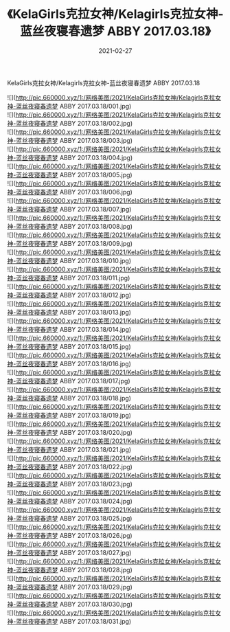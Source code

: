 ﻿---
layout: post
title:  《KelaGirls克拉女神/Kelagirls克拉女神-蓝丝夜寝春遗梦 ABBY 2017.03.18》
date:   2021-02-27
img: http://pic.660000.xyz/1:/网络美图/2021/KelaGirls克拉女神/Kelagirls克拉女神-蓝丝夜寝春遗梦 ABBY 2017.03.18/000.jpg
categories: [美女, 清纯, 唯美]
---

KelaGirls克拉女神/Kelagirls克拉女神-蓝丝夜寝春遗梦 ABBY 2017.03.18

 ![](http://pic.660000.xyz/1:/网络美图/2021/KelaGirls克拉女神/Kelagirls克拉女神-蓝丝夜寝春遗梦 ABBY 2017.03.18/001.jpg) <br>![](http://pic.660000.xyz/1:/网络美图/2021/KelaGirls克拉女神/Kelagirls克拉女神-蓝丝夜寝春遗梦 ABBY 2017.03.18/002.jpg) <br>![](http://pic.660000.xyz/1:/网络美图/2021/KelaGirls克拉女神/Kelagirls克拉女神-蓝丝夜寝春遗梦 ABBY 2017.03.18/003.jpg) <br>![](http://pic.660000.xyz/1:/网络美图/2021/KelaGirls克拉女神/Kelagirls克拉女神-蓝丝夜寝春遗梦 ABBY 2017.03.18/004.jpg) <br>![](http://pic.660000.xyz/1:/网络美图/2021/KelaGirls克拉女神/Kelagirls克拉女神-蓝丝夜寝春遗梦 ABBY 2017.03.18/005.jpg) <br>![](http://pic.660000.xyz/1:/网络美图/2021/KelaGirls克拉女神/Kelagirls克拉女神-蓝丝夜寝春遗梦 ABBY 2017.03.18/006.jpg) <br>![](http://pic.660000.xyz/1:/网络美图/2021/KelaGirls克拉女神/Kelagirls克拉女神-蓝丝夜寝春遗梦 ABBY 2017.03.18/007.jpg) <br>![](http://pic.660000.xyz/1:/网络美图/2021/KelaGirls克拉女神/Kelagirls克拉女神-蓝丝夜寝春遗梦 ABBY 2017.03.18/008.jpg) <br>![](http://pic.660000.xyz/1:/网络美图/2021/KelaGirls克拉女神/Kelagirls克拉女神-蓝丝夜寝春遗梦 ABBY 2017.03.18/009.jpg) <br>![](http://pic.660000.xyz/1:/网络美图/2021/KelaGirls克拉女神/Kelagirls克拉女神-蓝丝夜寝春遗梦 ABBY 2017.03.18/010.jpg) <br>![](http://pic.660000.xyz/1:/网络美图/2021/KelaGirls克拉女神/Kelagirls克拉女神-蓝丝夜寝春遗梦 ABBY 2017.03.18/011.jpg) <br>![](http://pic.660000.xyz/1:/网络美图/2021/KelaGirls克拉女神/Kelagirls克拉女神-蓝丝夜寝春遗梦 ABBY 2017.03.18/012.jpg) <br>![](http://pic.660000.xyz/1:/网络美图/2021/KelaGirls克拉女神/Kelagirls克拉女神-蓝丝夜寝春遗梦 ABBY 2017.03.18/013.jpg) <br>![](http://pic.660000.xyz/1:/网络美图/2021/KelaGirls克拉女神/Kelagirls克拉女神-蓝丝夜寝春遗梦 ABBY 2017.03.18/014.jpg) <br>![](http://pic.660000.xyz/1:/网络美图/2021/KelaGirls克拉女神/Kelagirls克拉女神-蓝丝夜寝春遗梦 ABBY 2017.03.18/015.jpg) <br>![](http://pic.660000.xyz/1:/网络美图/2021/KelaGirls克拉女神/Kelagirls克拉女神-蓝丝夜寝春遗梦 ABBY 2017.03.18/016.jpg) <br>![](http://pic.660000.xyz/1:/网络美图/2021/KelaGirls克拉女神/Kelagirls克拉女神-蓝丝夜寝春遗梦 ABBY 2017.03.18/017.jpg) <br>![](http://pic.660000.xyz/1:/网络美图/2021/KelaGirls克拉女神/Kelagirls克拉女神-蓝丝夜寝春遗梦 ABBY 2017.03.18/018.jpg) <br>![](http://pic.660000.xyz/1:/网络美图/2021/KelaGirls克拉女神/Kelagirls克拉女神-蓝丝夜寝春遗梦 ABBY 2017.03.18/019.jpg) <br>![](http://pic.660000.xyz/1:/网络美图/2021/KelaGirls克拉女神/Kelagirls克拉女神-蓝丝夜寝春遗梦 ABBY 2017.03.18/020.jpg) <br>![](http://pic.660000.xyz/1:/网络美图/2021/KelaGirls克拉女神/Kelagirls克拉女神-蓝丝夜寝春遗梦 ABBY 2017.03.18/021.jpg) <br>![](http://pic.660000.xyz/1:/网络美图/2021/KelaGirls克拉女神/Kelagirls克拉女神-蓝丝夜寝春遗梦 ABBY 2017.03.18/022.jpg) <br>![](http://pic.660000.xyz/1:/网络美图/2021/KelaGirls克拉女神/Kelagirls克拉女神-蓝丝夜寝春遗梦 ABBY 2017.03.18/023.jpg) <br>![](http://pic.660000.xyz/1:/网络美图/2021/KelaGirls克拉女神/Kelagirls克拉女神-蓝丝夜寝春遗梦 ABBY 2017.03.18/024.jpg) <br>![](http://pic.660000.xyz/1:/网络美图/2021/KelaGirls克拉女神/Kelagirls克拉女神-蓝丝夜寝春遗梦 ABBY 2017.03.18/025.jpg) <br>![](http://pic.660000.xyz/1:/网络美图/2021/KelaGirls克拉女神/Kelagirls克拉女神-蓝丝夜寝春遗梦 ABBY 2017.03.18/026.jpg) <br>![](http://pic.660000.xyz/1:/网络美图/2021/KelaGirls克拉女神/Kelagirls克拉女神-蓝丝夜寝春遗梦 ABBY 2017.03.18/027.jpg) <br>![](http://pic.660000.xyz/1:/网络美图/2021/KelaGirls克拉女神/Kelagirls克拉女神-蓝丝夜寝春遗梦 ABBY 2017.03.18/028.jpg) <br>![](http://pic.660000.xyz/1:/网络美图/2021/KelaGirls克拉女神/Kelagirls克拉女神-蓝丝夜寝春遗梦 ABBY 2017.03.18/029.jpg) <br>![](http://pic.660000.xyz/1:/网络美图/2021/KelaGirls克拉女神/Kelagirls克拉女神-蓝丝夜寝春遗梦 ABBY 2017.03.18/030.jpg) <br>![](http://pic.660000.xyz/1:/网络美图/2021/KelaGirls克拉女神/Kelagirls克拉女神-蓝丝夜寝春遗梦 ABBY 2017.03.18/031.jpg) <br>
